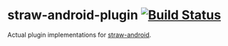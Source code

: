 straw-android-plugin [![Build Status](https://travis-ci.org/kt3k/straw-android-plugin.png?branch=master)](https://travis-ci.org/kt3k/straw-android-plugin)
====================

Actual plugin implementations for [straw-android](https://github.com/kt3k/straw-android).

